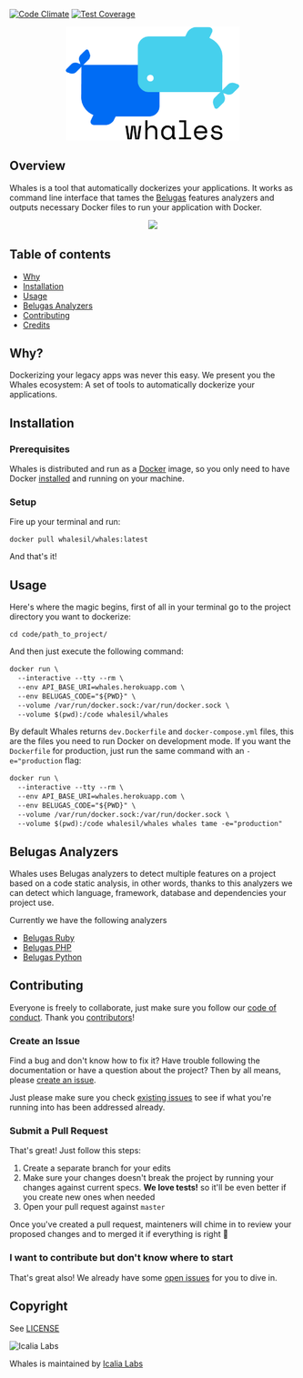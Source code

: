 [![Code Climate](https://codeclimate.com/github/WhalesIL/whales/badges/gpa.svg)](https://codeclimate.com/github/WhalesIL/whales)
[![Test Coverage](https://codeclimate.com/github/WhalesIL/whales/badges/coverage.svg)](https://codeclimate.com/github/WhalesIL/whales/coverage)

<p align="center">
  <img src="whales.png" height="200px" alt="whales"/>
</p>

## Overview

Whales is a tool that automatically dockerizes your applications. It works as command line interface that tames the [Belugas](#belugas-analyzers) features analyzers and outputs necessary Docker files to run your application with Docker.

<p align="center">
  <img src="https://cloud.githubusercontent.com/assets/4439027/24180592/55b98dd2-0e7b-11e7-8a45-04ff3abc1355.gif">
</p>

## Table of contents

- [Why](#why)
- [Installation](#installation)
- [Usage](#usage)
- [Belugas Analyzers](#belugas-analyzers)
- [Contributing](#contributing)
- [Credits](#credits)

## Why?

Dockerizing your legacy apps was never this easy. We present you the Whales ecosystem: A set of tools to automatically dockerize your applications.

## Installation

### Prerequisites

Whales is distributed and run as a [Docker](https://hub.docker.com/r/whalesil/whales/) image, so you only need to have Docker [installed](https://docs.docker.com/engine/installation/) and running on your machine.

### Setup

Fire up your terminal and run: 

```console
docker pull whalesil/whales:latest
```

And that's it! 

## Usage

Here's where the magic begins, first of all in your terminal go to the project directory you want to dockerize:

```console
cd code/path_to_project/
```

And then just execute the following command:

```console
docker run \
  --interactive --tty --rm \
  --env API_BASE_URI=whales.herokuapp.com \
  --env BELUGAS_CODE="${PWD}" \
  --volume /var/run/docker.sock:/var/run/docker.sock \
  --volume $(pwd):/code whalesil/whales
```

By default Whales returns `dev.Dockerfile` and `docker-compose.yml` files, this are the files you need to run Docker on development mode. If you want the `Dockerfile` for production, just run the same command with an `-e="production` flag:

```console
docker run \
  --interactive --tty --rm \
  --env API_BASE_URI=whales.herokuapp.com \
  --env BELUGAS_CODE="${PWD}" \
  --volume /var/run/docker.sock:/var/run/docker.sock \
  --volume $(pwd):/code whalesil/whales whales tame -e="production"
``` 

## Belugas Analyzers

Whales uses Belugas analyzers to detect multiple features on a project based on a code static analysis, in other words, thanks to this analyzers we can detect which language, framework, database and dependencies your project use.

Currently we have the following analyzers

- [Belugas Ruby](https://github.com/WhalesIL/belugas-ruby)
- [Belugas PHP](https://github.com/WhalesIL/belugas)
- [Belugas Python](https://github.com/WhalesIL/belugas-python)

## Contributing

Everyone is freely to collaborate, just make sure you follow our [code of conduct](https://github.com/WhalesIL/whales/blob/master/CODE_OF_CONDUCT.md). Thank you [contributors](https://github.com/WhalesIL/whales/graphs/contributors)!

### Create an Issue

Find a bug and don't know how to fix it? Have trouble following the documentation or have a question about the project? Then by all means, please [create an issue](https://github.com/WhalesIL/whales/issues/new).

Just please make sure you check [existing issues](https://github.com/WhalesIL/whales/issues) to see if what you're running into has been addressed already.

### Submit a Pull Request

That's great! Just follow this steps:

1. Create a separate branch for your edits
2. Make sure your changes doesn't break the project by running your changes against current specs. **We love tests!** so it'll be even better if you create new ones when needed
3. Open your pull request against `master`

Once you've created a pull request, mainteners will chime in to review your proposed changes and to merged it if everything is right :tada:

### I want to contribute but don't know where to start

That's great also! We already have some [open issues](https://github.com/WhalesIL/whales/issues) for you to dive in.

## Copyright

See [LICENSE](https://github.com/WhalesIL/whales/blob/master/LICENSE.txt)

![Icalia Labs](https://raw.githubusercontent.com/icalialabs/kaishi/master/logo.png)

Whales is maintained by [Icalia Labs](http://www.icalialabs.com/team)
